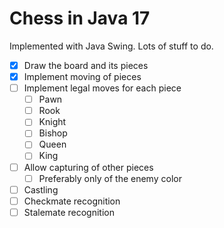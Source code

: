 # Chess in Java 17
Implemented with Java Swing.
Lots of stuff to do.

- [x] Draw the board and its pieces
- [x] Implement moving of pieces
- [ ] Implement legal moves for each piece
    - [ ] Pawn
    - [ ] Rook
    - [ ] Knight
    - [ ] Bishop
    - [ ] Queen
    - [ ] King
- [ ] Allow capturing of other pieces
    - [ ] Preferably only of the enemy color
- [ ] Castling
- [ ] Checkmate recognition
- [ ] Stalemate recognition
